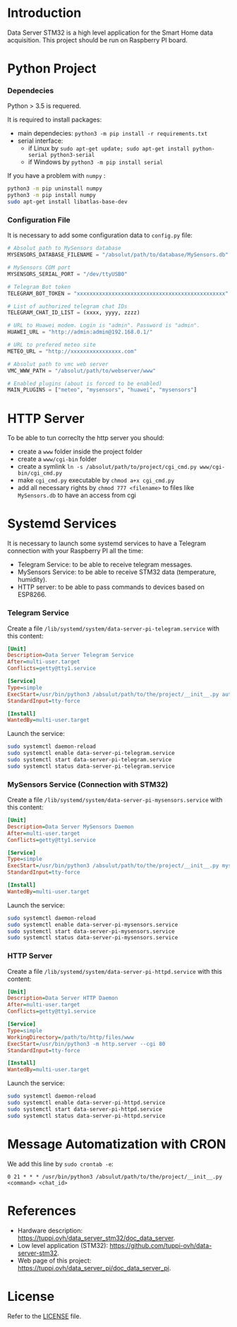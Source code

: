 # Introduction

Data Server STM32 is a high level application for the Smart Home data acquisition. 
This project should be run on Raspberry PI board.


# Python Project

### Dependecies

Python > 3.5 is requered.

It is required to install packages:
- main dependecies: `python3 -m pip install -r requirements.txt`
- serial interface:
    - if Linux by `sudo apt-get update; sudo apt-get install python-serial python3-serial`
    - if Windows by `python3 -m pip install serial`

If you have a problem with `numpy` : 
```sh
python3 -m pip uninstall numpy
python3 -m pip install numpy
sudo apt-get install libatlas-base-dev
```

### Configuration File

It is necessary to add some configuration data to `config.py` file:

```py
# Absolut path to MySensors database
MYSENSORS_DATABASE_FILENAME = "/absolut/path/to/database/MySensors.db"

# MySensors COM port
MYSENSORS_SERIAL_PORT = "/dev/ttyUSB0"

# Telegram Bot token 
TELEGRAM_BOT_TOKEN = "xxxxxxxxxxxxxxxxxxxxxxxxxxxxxxxxxxxxxxxxxxxxxxx"

# List of authorized telegram chat IDs
TELEGRAM_CHAT_ID_LIST = (xxxx, yyyy, zzzz)

# URL to Huawei modem. Login is "admin". Password is "admin". 
HUAWEI_URL = "http://admin:admin@192.168.0.1/"

# URL to prefered meteo site 
METEO_URL = "http://xxxxxxxxxxxxxxxx.com"

# Absolut path to vmc web server
VMC_WWW_PATH = "/absolut/path/to/webserver/www"

# Enabled plugins (about is forced to be enabled)
MAIN_PLUGINS = ["meteo", "mysensors", "huawei", "mysensors"]
```


# HTTP Server

To be able to tun correclty the http server you should:
- create a `www` folder inside the project folder
- create a `www/cgi-bin` folder
- create a symlink `ln -s /absolut/path/to/project/cgi_cmd.py www/cgi-bin/cgi_cmd.py`  
- make `cgi_cmd.py` executable by `chmod a+x cgi_cmd.py`
- add all necessary rights by `chmod 777 <filename>` to files like `MySensors.db` to have an access from cgi


# Systemd Services

It is necessary to launch some systemd services to have a Telegram connection 
with your Raspberry PI all the time:
- Telegram Service: to be able to receive telegram messages.
- MySensors Service: to be able to receive STM32 data (temperature, humidity).
- HTTP server: to be able to pass commands to devices based on ESP8266.

### Telegram Service 

Create a file `/lib/systemd/system/data-server-pi-telegram.service` with this content:

```ini
[Unit]
Description=Data Server Telegram Service
After=multi-user.target
Conflicts=getty@tty1.service

[Service]
Type=simple
ExecStart=/usr/bin/python3 /absulut/path/to/the/project/__init__.py auto -1
StandardInput=tty-force

[Install]
WantedBy=multi-user.target
```

Launch the service:

```sh
sudo systemctl daemon-reload
sudo systemctl enable data-server-pi-telegram.service
sudo systemctl start data-server-pi-telegram.service
sudo systemctl status data-server-pi-telegram.service
```

### MySensors Service (Connection with STM32)

Create a file `/lib/systemd/system/data-server-pi-mysensors.service` with this content:

```ini
[Unit]
Description=Data Server MySensors Daemon
After=multi-user.target
Conflicts=getty@tty1.service

[Service]
Type=simple
ExecStart=/usr/bin/python3 /absulut/path/to/the/project/__init__.py mysensors-dont-call-from-telegram -1
StandardInput=tty-force

[Install]
WantedBy=multi-user.target
```

Launch the service:
```sh
sudo systemctl daemon-reload
sudo systemctl enable data-server-pi-mysensors.service
sudo systemctl start data-server-pi-mysensors.service
sudo systemctl status data-server-pi-mysensors.service
```


### HTTP Server

Create a file `/lib/systemd/system/data-server-pi-httpd.service` with this content:

```ini
[Unit]
Description=Data Server HTTP Daemon
After=multi-user.target
Conflicts=getty@tty1.service

[Service]
Type=simple
WorkingDirectory=/path/to/http/files/www
ExecStart=/usr/bin/python3 -m http.server --cgi 80
StandardInput=tty-force

[Install]
WantedBy=multi-user.target
```

Launch the service:
```sh
sudo systemctl daemon-reload
sudo systemctl enable data-server-pi-httpd.service
sudo systemctl start data-server-pi-httpd.service
sudo systemctl status data-server-pi-httpd.service
```

# Message Automatization with CRON

We add this line by `sudo crontab -e`:
```
0 21 * * * /usr/bin/python3 /absulut/path/to/the/project/__init__.py <command> <chat_id>
```

# References

- Hardware description: https://tuppi.ovh/data_server_stm32/doc_data_server.
- Low level application (STM32): https://github.com/tuppi-ovh/data-server-stm32. 
- Web page of this project: https://tuppi.ovh/data_server_pi/doc_data_server_pi.


# License

Refer to the [LICENSE](LICENSE) file.
